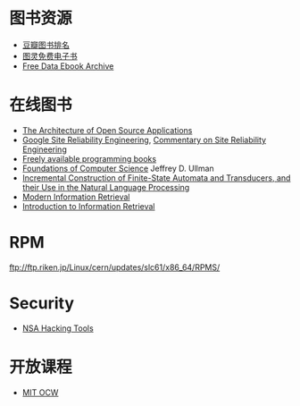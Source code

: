 # 图书资源

* [豆瓣图书排名](https://github.com/lanbing510/DouBanSpider)
* [图灵免费电子书](http://www.ituring.com.cn/book/ebook?sort=free)
* [Free Data Ebook Archive](http://www.oreilly.com/data/free/archive.html)

# 在线图书

* [The Architecture of Open Source Applications](http://www.aosabook.org/en/index.html)
* [Google Site Reliability Engineering](https://landing.google.com/sre/book.html), [Commentary on Site Reliability Engineering](https://medium.com/@jerub/commentary-on-site-reliability-engineering-9ba9e1be2a8c)
* [Freely available programming books](https://github.com/EbookFoundation/free-programming-books)
* [Foundations of Computer Science](http://infolab.stanford.edu/~ullman/focs.html) Jeffrey D. Ullman
* [Incremental Construction of Finite-State Automata and Transducers, and their Use in the Natural Language Processing](http://www.jandaciuk.pl/thesis/)
* [Modern Information Retrieval](http://people.ischool.berkeley.edu/~hearst/irbook/)
* [Introduction to Information Retrieval](https://nlp.stanford.edu/IR-book/)

# RPM

ftp://ftp.riken.jp/Linux/cern/updates/slc61/x86_64/RPMS/

# Security

* [NSA Hacking Tools](https://github.com/x0rz/EQGRP) 

# 开放课程

* [MIT OCW](https://ocw.mit.edu/index.htm)
